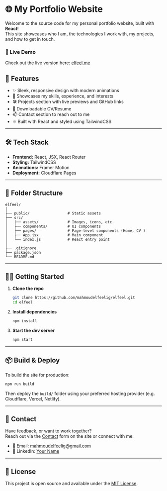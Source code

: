 # 🌐 My Portfolio Website

Welcome to the source code for my personal portfolio website, built with **React**!  
This site showcases who I am, the technologies I work with, my projects, and how to get in touch.

### 🚀 Live Demo
Check out the live version here: [elfeel.me](https://elfeel.me)  

## 📌 Features

- ✨ Sleek, responsive design with modern animations  
- 🧠 Showcases my skills, experience, and interests  
- 🛠 Projects section with live previews and GitHub links  
- 📄 Downloadable CV/Resume  
- 📫 Contact section to reach out to me  
- ⚛️ Built with React and styled using TailwindCSS

---

## 🛠 Tech Stack

- **Frontend:** React, JSX, React Router  
- **Styling:** TailwindCSS
- **Animations:** Framer Motion
- **Deployment:** Cloudflare Pages

---

## 📁 Folder Structure

```
elfeel/
│
├── public/                 # Static assets
├── src/
│   ├── assets/             # Images, icons, etc.
│   ├── components/         # UI components
│   ├── pages/              # Page-level components (Home, CV )
│   ├── App.jsx             # Main component
│   └── index.js            # React entry point
│
├── .gitignore
├── package.json
└── README.md
```

---

## 🧑‍💻 Getting Started

1. **Clone the repo**
   ```bash
   git clone https://github.com/mahmoudelfeelig/elfeel.git
   cd elfeel
   ```

2. **Install dependencies**
   ```bash
   npm install
   ```

3. **Start the dev server**
   ```bash
   npm start
   ```

---

## 📦 Build & Deploy

To build the site for production:

```bash
npm run build
```

Then deploy the `build/` folder using your preferred hosting provider (e.g. Cloudflare, Vercel, Netlify).

---

## 📇 Contact

Have feedback, or want to work together?  
Reach out via the [Contact](https://elfeel.me#contact) form on the site or connect with me:

- 📧 Email: mahmoudelfeelig@gmail.com  
- 💼 LinkedIn: [Your Name](https://linkedin.com/in/elephanto)  

---

## 📄 License

This project is open source and available under the [MIT License](LICENSE).

